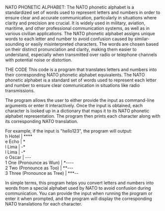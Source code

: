 NATO PHONETIC ALPHABET:
The NATO phonetic alphabet is a standardized set of words used to represent letters and numbers in order to ensure clear and accurate communication, particularly in situations where clarity and precision are crucial. It is widely used in military, aviation, maritime, and other professional communication systems, as well as in various civilian applications.
The NATO phonetic alphabet assigns unique words to each letter and number to avoid confusion caused by similar-sounding or easily misinterpreted characters. The words are chosen based on their distinct pronunciation and clarity, making them easier to understand, especially when transmitted over radio or telephone channels with potential noise or distortion.

THE CODE
This code is a program that translates letters and numbers into their corresponding NATO phonetic alphabet equivalents. 
The NATO phonetic alphabet is a standard set of words used to represent each letter and number to ensure clear communication in situations like radio transmissions.

The program allows the user to either provide the input as command-line arguments or enter it interactively. 
Once the input is obtained, each character is looked up in a dictionary that maps it to its NATO phonetic alphabet representation. 
The program then prints each character along with its corresponding NATO translation.

For example, if the input is "hello123", the program will output: <br>
h Hotel   |  **** <br>
e Echo    |  * <br>
l Lima    |  *-** <br>
l Lima    |  *-** <br>
o Oscar   |  --- <br>
1 One (Pronounce as Wun)    |  *---- <br> 
2 Two (Pronounce as Too)    |  **--- <br>
3 Three (Pronounce as Tree) |  ***-- <br>

In simple terms, this program helps you convert letters and numbers into words from a special alphabet used by NATO to avoid confusion during communication. You can provide the input when running the program or enter it when prompted, and the program will display the corresponding NATO translations for each character.
